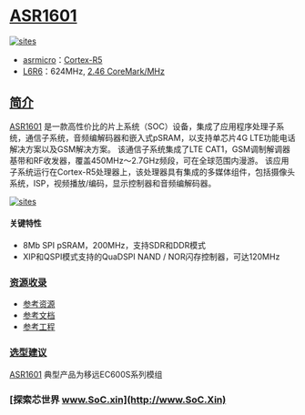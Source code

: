 ﻿# [ASR1601](https://github.com/SoCXin/ASR1601)

[![sites](http://182.61.61.133/link/resources/SoC.png)](http://www.SoC.Xin)

* [asrmicro](http://www.SoC.Xin)：[Cortex-R5](https://github.com/SoCXin/Cortex)
* [L6R6](https://github.com/SoCXin/Level)：624MHz, [2.46 CoreMark/MHz](https://www.eembc.org/coremark/scores.php)

## [简介](https://github.com/SoCXin/ASR1601/wiki)

[ASR1601](https://github.com/SoCXin/ASR1601) 是一款高性价比的片上系统（SOC）设备，集成了应用程序处理子系统，通信子系统，音频编解码器和嵌入式pSRAM，以支持单芯片4G LTE功能电话解决方案以及GSM解决方案。 该通信子系统集成了LTE CAT1，GSM调制解调器基带和RF收发器，覆盖450MHz〜2.7GHz频段，可在全球范围内漫游。 该应用子系统运行在Cortex-R5处理器上，该处理器具有集成的多媒体组件，包括摄像头系统，ISP，视频播放/编码，显示控制器和音频编解码器。


[![sites](docs/ASR1601.png)](https://github.com/SoCXin/ASR1601)

#### 关键特性

* 8Mb SPI pSRAM，200MHz，支持SDR和DDR模式
* XIP和QSPI模式支持的QuaDSPI NAND / NOR闪存控制器，可达120MHz


### [资源收录](https://github.com/SoCXin)

* [参考资源](src/)
* [参考文档](docs/)
* [参考工程](project/)

### [选型建议](https://github.com/SoCXin)

[ASR1601](https://github.com/SoCXin/ASR1601) 典型产品为移远EC600S系列模组

### [探索芯世界 www.SoC.xin](http://www.SoC.Xin)
